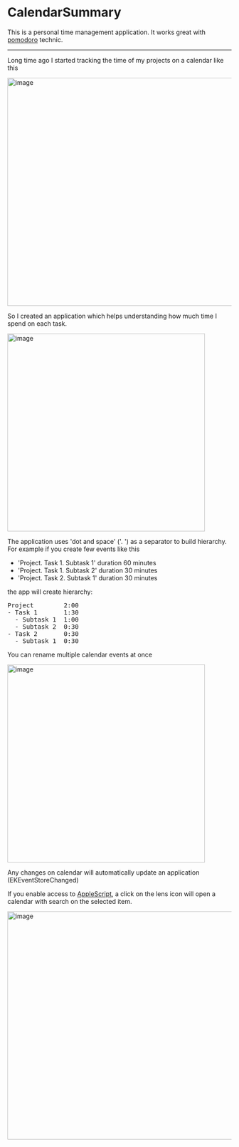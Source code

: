 # CalendarSummary

This is a personal time management application. It works great with <a href="https://en.wikipedia.org/wiki/Pomodoro_Technique">pomodoro</a> technic.

---

Long time ago I started tracking the time of my projects on a calendar like this

<img width="512" alt="image" src="https://github.com/MiklinMA/CalendarSummary/assets/37439522/73dd1cd7-ac54-426a-901d-0ace95f6eee6">


So I created an application which helps understanding how much time I spend on each task. 

<img width="444" alt="image" src="https://github.com/MiklinMA/CalendarSummary/assets/37439522/5d284da3-f615-4e9c-82a7-31d7b45d066f">


The application uses 'dot and space' ('. ') as a separator to build hierarchy. For example if you create few events like this
* 'Project. Task 1. Subtask 1' duration 60 minutes
* 'Project. Task 1. Subtask 2' duration 30 minutes
* 'Project. Task 2. Subtask 1' duration 30 minutes

the app will create hierarchy:
<pre>
Project        2:00
- Task 1       1:30
  - Subtask 1  1:00
  - Subtask 2  0:30
- Task 2       0:30
  - Subtask 1  0:30
</pre>

You can rename multiple calendar events at once

<img width="444" alt="image" src="https://github.com/MiklinMA/CalendarSummary/assets/37439522/7042d97a-8da9-4856-a332-00449174b2f1">

Any changes on calendar will automatically update an application (EKEventStoreChanged)


If you enable access to <a href="CalendarSummary/Extensions/AppleScript.swift">AppleScript</a>, a click on the lens icon will open a calendar with search on the selected item.

<img width="512" alt="image" src="https://github.com/MiklinMA/CalendarSummary/assets/37439522/0427a9af-647e-40a6-89ac-61a460a3da68">
